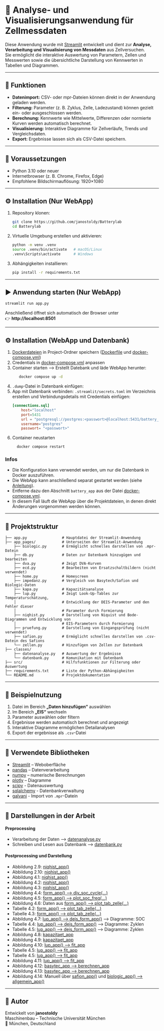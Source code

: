 # 🔋 Analyse- und Visualisierungsanwendung für Zellmessdaten

Diese Anwendung wurde mit [Streamlit](https://streamlit.io) entwickelt und dient zur **Analyse, Verarbeitung und Visualisierung von Messdaten** aus Zellversuchen.  
Sie ermöglicht die interaktive Auswertung von Parametern, Zellen und Messwerten sowie die übersichtliche Darstellung von Kennwerten in Tabellen und Diagrammen.

---

## 🚀 Funktionen

- **Datenimport:** CSV- oder mpr-Dateien können direkt in der Anwendung geladen werden.  
- **Filterung:** Parameter (z. B. Zyklus, Zelle, Ladezustand) können gezielt ein- oder ausgeschlossen werden.  
- **Berechnung:** Kennwerte wie Mittelwerte, Differenzen oder normierte Kurven werden automatisch berechnet.  
- **Visualisierung:** Interaktive Diagramme für Zellverläufe, Trends und Vergleichsdaten.  
- **Export:** Ergebnisse lassen sich als CSV-Datei speichern.  

---

## 🧩 Voraussetzungen

- Python 3.10 oder neuer  
- Internetbrowser (z. B. Chrome, Firefox, Edge)  
- Empfohlene Bildschirmauflösung: 1920×1080  

---

## ⚙️ Installation (Nur WebApp)

1. Repository klonen:
   ```bash
   git clone https://github.com/janostoldy/Batterylab
   cd Batterylab
   ```

2. Virtuelle Umgebung erstellen und aktivieren:
   ```bash
   python -m venv .venv
   source .venv/bin/activate   # macOS/Linux
   .venv\Scripts\activate      # Windows
   ```

3. Abhängigkeiten installieren:
   ```bash
   pip install -r requirements.txt
   ```
---
## ▶️ Anwendung starten (Nur WebApp)

```bash
streamlit run app.py
```

Anschließend öffnet sich automatisch der Browser unter  
👉 **http://localhost:8501**

---

## ⚙️ Installation (WebApp und Datenbank)
1. [Dockerdateien](docker) in Project-Ordner speichern ([Dockerfile](docker/Dockerfile) und [docker-compose.yml](docker/docker-compose.yml))
2. Credentials in [docker-compose.yml](docker/docker-compose.yml) anpassen
3. Container starten --> Erstellt Datebank und läde WebApp herunter:
    ```bash
       docker compose up -d
    ```
4. ```.dump```-Datei in Datenbank einfügen:
5. App mit Datenbank verbinden:
```.streamlit/secrets.toml``` im Verzeichnis erstellen und Verbindungsdetails 
mit Credentials einfügen:
   ```toml
   [connections.sql]
       host="localhost"
       port=5431
       url = "postgresql://postgres:<passwort>@localhost:5431/battery_db"
       username="postgres"
       passwort= "<passwort>"
   ```
6. Container neustarten
    ```bash
      docker compose restart
    ```
   
### Infos

- Die Konfiguration kann verwendet werden, um nur die Datenbank in Docker auszuführen.
- Die WebApp kann anschließend separat gestartet werden (siehe [Anleitung](#-installation-nur-webapp)).
- Entferne dazu den Abschnitt ```battery_app``` aus der Datei [docker-compose.yml](docker/docker-compose.yml).
- In diesem Fall läuft die WebApp über die Projektdateien, in denen direkt Änderungen vorgenommen werden können.

---

## 📂 Projektstruktur

```
├── app.py                # Hauptdatei der Streamlit-Anwendung
├── app_pages/            # Unterseiten der Streamlit-Anwendung
    ├── biologic.py       # Ermöglicht schnelles darstellen von .mpr-Datein
    ├── db.py             # Daten zur Datenbank hinzugügen und bearbeiten
    ├── dva.py            # Zeigt DVA-Kurven
    ├── ecd.py            # Bearbeiten von Ersatzschaltbildern (nicht verwendet) 
    ├── home.py           # Homescreen
    ├── impedanz.py       # Vergleich von Basytech/Safion und Biologic-Daten
    ├── kapa.py           # Kapazitätsanalyse
    ├── lup.py            # Zeigt Look-Up-Tables zur Temperaturschätzung, 
    │                     # Entwicklung der DEIS-Parameter und den Fehler dieser
    │                     # Parameter durch Formierung
    ├── niqhist.py        # Darstellung von Niquist und Bode-Diagrammen und Entwicklung von
    │                     # EIS-Parametern durch Formierung
    ├── pruefung.py       # Darstellung von Eingangsprüfung (nicht verwendet) 
    ├── safion.py         # Ermöglicht schnelles darstellen von .csv-Datein des Safions
    └── zellen.py         # Hinzufügen von Zellen zur Datenbank
├── classes/              
    ├── datenanalyse.py   # Auswertung der Ergebnisse
    └── datenbank.py      # Komunikation mit Datenbank
├── src/                  # Hilfsfunktionen zur Filterung oder Auswertung
├── requirements.txt      # Liste der Python-Abhängigkeiten
└── README.md             # Projektdokumentation
```

---

## 🧠 Beispielnutzung

1. Datei im Bereich **„Daten hinzufügen“** auswählen
2. Im Bereich **„EIS“** wechseln 
3. Parameter auswählen oder filtern 
4. Ergebnisse werden automatisch berechnet und angezeigt
5. Interaktive Diagramme ermöglichen Detailanalysen
6. Export der ergebnisse als ```.csv```-Datei

---

## 🧪 Verwendete Bibliotheken

- [Streamlit](https://streamlit.io/) – Weboberfläche  
- [pandas](https://pandas.pydata.org/) – Datenverarbeitung  
- [numpy](https://numpy.org/) – numerische Berechnungen  
- [plotly](https://plotly.com/python/) – Diagramme  
- [scipy](https://scipy.org) - Datenauswertung
- [sqlalchemy](https://www.sqlalchemy.org) - Datenbankverwaltung
- [galvani](https://github.com/echemdata/galvani) - Import von ```.mpr```-Datein

---

## 🧾 Darstellungen in der Arbeit

#### Preprocessing
- Verarbeitung der Daten --> [datenanalyse.py](classes/datenanalyse.py)
- Schreiben und Lesen aus Datenbank --> [datenbank.py](classes/datenbank.py)
#### Postprocessing und Darstellung
- Abbildung 2.9: [niqhist_app()](app_pages/niquist.py)
- Abbildung 2.10: [niqhist_app()](app_pages/niquist.py)
- Abbildung 4.1: [niqhist_app()](app_pages/niquist.py)
- Abbildung 4.2: [niqhist_app()](app_pages/niquist.py)
- Abbildung 4.3: [niqhist_app()](app_pages/niquist.py)
- Abbildung 4.4: [form_app() --> div_soc_cycle(...)](app_pages/niquist.py)
- Abbildung 4.5: [form_app() --> plot_soc_freq(...)](app_pages/niquist.py)
- Abbildung 4.6: Daten aus [form_app() --> plot_tab_zelle(...)](app_pages/niquist.py)
- Tabelle 4.2:  [form_app() --> plot_tab_zelle(...)](app_pages/niquist.py)
- Tabelle 4.3:  [form_app() --> plot_tab_zelle(...)](app_pages/niquist.py)
- Abbildung 4.7: [lup_app() --> deis_form_app()](app_pages/lup.py) --> Diagramme: SOC
- Tabelle 4.4: [lup_app() --> deis_form_app()](app_pages/lup.py) --> Diagramme: Zyklen
- Tabelle 4.5: [lup_app() --> deis_form_app()](app_pages/lup.py) --> Diagramme: Zyklen
- Abbildung 4.8: [kapazitaet_app](app_pages/kapa.py)
- Abbildung 4.9: [kapazitaet_app](app_pages/kapa.py)
- Abbildung 4.10: [lup_app() --> fit_app](app_pages/lup.py)
- Tabelle 4.5: [lup_app() --> fit_app](app_pages/lup.py)
- Tabelle 4.5: [lup_app() --> fit_app](app_pages/lup.py)
- Abbildung 4.11: [lup_app() --> fit_app](app_pages/lup.py)
- Abbildung 4.12: [basytec_app --> berechnen_app](app_pages/impedanz.py)
- Abbildung 4.13: [basytec_app --> berechnen_app](app_pages/impedanz.py)
- Abbildung 4.14: Manuell über [safion_app()](app_pages/safion.py) und [biologic_app() --> allgemein_app()](app_pages/biologic.py)


---

## 👤 Autor

Entwickelt von **janostoldy**  
Maschinenbau – Technische Universität München  
📍 München, Deutschland
